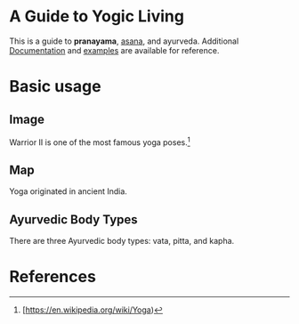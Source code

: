 <a href="WE_ARE_ONE.JPG"></a>

<param ve-config 
       title="Yoga"
       author="Ariana Neira"
       banner="https://images.everydayhealth.com/images/healthy-living/fitness/all-about-yoga-mega-722x406.jpg" 
       layout="vertical">

<!-- Entities discussed throughout the essay are typically defined before the essay text and
     are thus available in all text.  Entity identifiers (QIDs) can be found in either
     Wikipedia or Wikidata (https://www.wikidata.org)> -->
<param ve-entity eid="Q185372"> <!-- https://raw.githubusercontent.com/aneira18/juncture-visual-essay/main/9fa6164b2e829363f38bec6f30dbd068.jpeg -->
<param ve-entity eid="Q41264"> <!-- Johannes Vermeer -->
<param ve-entity eid="Q221092"> <!-- Mauritshuis -->
<param ve-entity eid="Q36600"> <!-- The Hague -->

# A Guide to Yogic Living

This is a guide to **pranayama**, [asana](https://oneflowyoga.com/blog/asana-yoga), and ayurveda. Additional [Documentation](https://en.wikipedia.org/wiki/Ayurveda) and [examples](https://en.wikipedia.org/wiki/Pranayama) are available for reference.
<param ve-image 
       manifest="https://images.theconversation.com/files/460884/original/file-20220502-24-bg7hxv.jpg?ixlib=rb-1.1.0&q=45&auto=format&w=1200&h=1200.0&fit=crop">

# Basic usage

## Image

Warrior II is one of the most famous yoga poses.[^1]
<param ve-image 
       label="Warrior II" 
       description="a yogasana" 
       license="public domain" 
       url="https://www.yogajournal.com/wp-content/uploads/2021/12/Warrior-2-Pose_Andrew-Clark_2400x1350.jpeg?crop=16:9&width=1500">

## Map

Yoga originated in ancient India.
<param ve-map center="16535579" zoom="1" prefer-geojson>

## Ayurvedic Body Types

There are three Ayurvedic body types: vata, pitta, and kapha.
<param ve-image 
       manifest="https://www.yogajournal.com/wp-content/uploads/2021/07/Squat-Garland-Pose_Andrew-Clark.jpg?crop=16:9&width=1500">
<param ve-map center="Q44367" zoom="7">

# References

[^1]: [https://en.wikipedia.org/wiki/Yoga)
